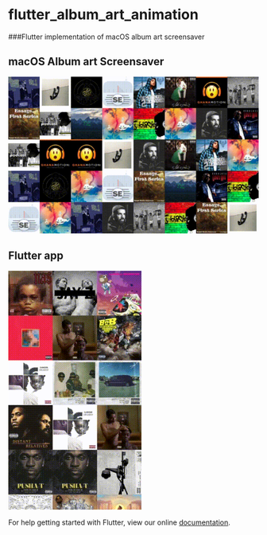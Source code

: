 # flutter_album_art_animation

###Flutter implementation of macOS album art screensaver



## macOS Album art Screensaver


![macOs Screensaver](macos-screensaver.gif?raw=true "macOS Screensaver")


## Flutter app


![flutter app](phone.gif?raw=true "Phone preview")


For help getting started with Flutter, view our online
[documentation](https://flutter.io/).
